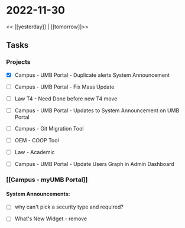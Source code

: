 # 2022-11-30
<< [[yesterday]] | [[tomorrow]]>>
## Tasks

### Projects 
- [x] Campus - UMB Portal - Duplicate alerts System Announcement
- [ ] Campus - UMB Portal - Fix Mass Update
- [ ] Law T4 - Need Done before new T4 move
- [ ] Campus - UMB Portal - Updates to System Announcement on UMB Portal
- [ ] Campus - Git Migration Tool
- [ ] OEM - COOP Tool
- [ ] Law - Academic
- [ ] Campus - UMB Portal - Update Users Graph in Admin Dashboard


### [[Campus - myUMB Portal]]
#### System Announcements:
- [ ] why can't pick a security type and required?
- [ ] What's New Widget - remove

